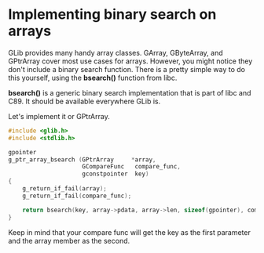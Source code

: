 # Implementing binary search on arrays

GLib provides many handy array classes.
GArray, GByteArray, and GPtrArray cover most use cases for arrays.
However, you might notice they don't include a binary search function.
There is a pretty simple way to do this yourself, using the __bsearch()__ function from libc.

__bsearch()__ is a generic binary search implementation that is part of libc and C89.
It should be available everywhere GLib is.

Let's implement it or GPtrArray.

```c
#include <glib.h>
#include <stdlib.h>

gpointer
g_ptr_array_bsearch (GPtrArray     *array,
                     GCompareFunc   compare_func,
                     gconstpointer  key)
{
    g_return_if_fail(array);
    g_return_if_fail(compare_func);

    return bsearch(key, array->pdata, array->len, sizeof(gpointer), compare_func);
}
```

Keep in mind that your compare func will get the key as the first parameter and
the array member as the second.
